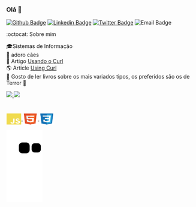 ### Olá 👋
[![Github Badge](https://img.shields.io/badge/-Github-000?style=flat-square&logo=Github&logoColor=white&link=https://github.com/carolinaestrela)](https://github.com/carolinaestrela)
[![Linkedin Badge](https://img.shields.io/badge/-LinkedIn-blue?style=flat-square&logo=Linkedin&logoColor=white&link=https://www.linkedin.com/in/carolina-estrela/)](https://www.linkedin.com/in/carolina-estrela/)
[![Twitter Badge](https://img.shields.io/badge/-Twitter-1ca0f1?style=flat-square&labelColor=1ca0f1&logo=twitter&logoColor=white&link=https://twitter.com/estceo)](https://twitter.com/estceo)
![Email Badge](https://img.shields.io/badge/-estrela.carolina%40bol.com.br-brightgreen)

:octocat: Sobre mim

:mortar_board:Sistemas de Informação <br>
:dog: adoro cães <br>
:penguin: Artigo <a href="https://medium.com/reprogramabr/usando-o-curl-para-fazer-requisi%C3%A7%C3%B5es-na-api-ef230a2b0cb8"> Usando o Curl </a> <br>
:earth_americas: Article <a href="https://medium.com/@estrela.carolina/using-curl-for-make-request-api-af249a8e8f76">Using Curl</a> <br>
:green_book: Gosto de ler livros sobre os mais variados tipos, os preferidos são os de Terror :ghost: <br>

 <a href="https://github.com/carolinaestrela">
  <img height="180em" src="https://github-readme-stats.vercel.app/api?username=carolinaestrela&show_icons=true&theme=merko&include_all_commits=true&count_private=true"/>
  <img height="180em" src="https://github-readme-stats.vercel.app/api/top-langs/?username=carolinaestrela&layout=compact&langs_count=7&theme=merko"/>
</div>

### 

<div style="display: inline_block"><br>
  <img align="center" alt="Carol-Js" height="30" width="40" src="https://raw.githubusercontent.com/devicons/devicon/master/icons/javascript/javascript-plain.svg">
  <img align="center" alt="Carol-HTML" height="30" width="40" src="https://raw.githubusercontent.com/devicons/devicon/master/icons/html5/html5-original.svg">
  <img align="center" alt="Carol-CSS" height="30" width="40" src="https://raw.githubusercontent.com/devicons/devicon/master/icons/css3/css3-original.svg">
     
  ![Snake animation](https://github.com/rafaballerini/rafaballerini/blob/output/github-contribution-grid-snake.svg)
  
</div>

